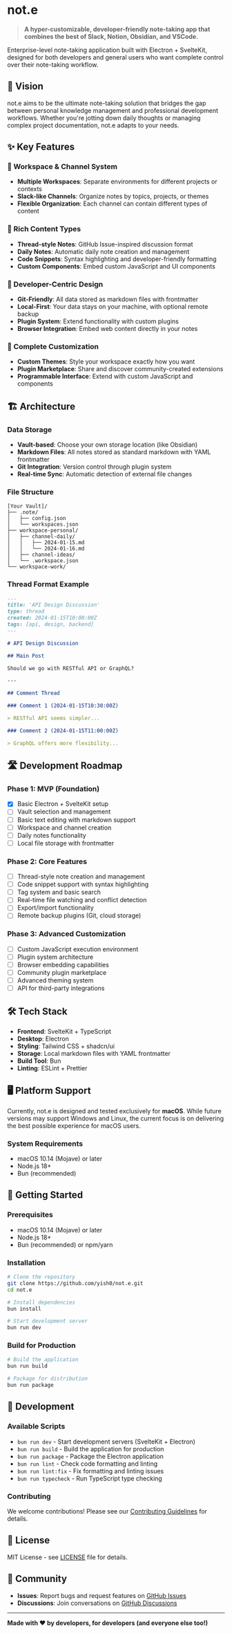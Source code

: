 # not.e

> **A hyper-customizable, developer-friendly note-taking app that combines the best of Slack, Notion, Obsidian, and VSCode.**

Enterprise-level note-taking application built with Electron + SvelteKit, designed for both developers and general users who want complete control over their note-taking workflow.

## 🚀 Vision

not.e aims to be the ultimate note-taking solution that bridges the gap between personal knowledge management and professional development workflows. Whether you're jotting down daily thoughts or managing complex project documentation, not.e adapts to your needs.

## ✨ Key Features

### 🏢 Workspace & Channel System

- **Multiple Workspaces**: Separate environments for different projects or contexts
- **Slack-like Channels**: Organize notes by topics, projects, or themes
- **Flexible Organization**: Each channel can contain different types of content

### 📝 Rich Content Types

- **Thread-style Notes**: GitHub Issue-inspired discussion format
- **Daily Notes**: Automatic daily note creation and management
- **Code Snippets**: Syntax highlighting and developer-friendly formatting
- **Custom Components**: Embed custom JavaScript and UI components

### 🔧 Developer-Centric Design

- **Git-Friendly**: All data stored as markdown files with frontmatter
- **Local-First**: Your data stays on your machine, with optional remote backup
- **Plugin System**: Extend functionality with custom plugins
- **Browser Integration**: Embed web content directly in your notes

### 🎨 Complete Customization

- **Custom Themes**: Style your workspace exactly how you want
- **Plugin Marketplace**: Share and discover community-created extensions
- **Programmable Interface**: Extend with custom JavaScript and components

## 🏗️ Architecture

### Data Storage

- **Vault-based**: Choose your own storage location (like Obsidian)
- **Markdown Files**: All notes stored as standard markdown with YAML frontmatter
- **Git Integration**: Version control through plugin system
- **Real-time Sync**: Automatic detection of external file changes

### File Structure

```
[Your Vault]/
├── .note/
│   ├── config.json
│   └── workspaces.json
├── workspace-personal/
│   ├── channel-daily/
│   │   ├── 2024-01-15.md
│   │   └── 2024-01-16.md
│   ├── channel-ideas/
│   └── .workspace.json
└── workspace-work/
```

### Thread Format Example

```markdown
---
title: 'API Design Discussion'
type: thread
created: 2024-01-15T10:00:00Z
tags: [api, design, backend]
---

# API Design Discussion

## Main Post

Should we go with RESTful API or GraphQL?

---

## Comment Thread

### Comment 1 (2024-01-15T10:30:00Z)

> RESTful API seems simpler...

### Comment 2 (2024-01-15T11:00:00Z)

> GraphQL offers more flexibility...
```

## 🛣️ Development Roadmap

### Phase 1: MVP (Foundation)

- [x] Basic Electron + SvelteKit setup
- [ ] Vault selection and management
- [ ] Basic text editing with markdown support
- [ ] Workspace and channel creation
- [ ] Daily notes functionality
- [ ] Local file storage with frontmatter

### Phase 2: Core Features

- [ ] Thread-style note creation and management
- [ ] Code snippet support with syntax highlighting
- [ ] Tag system and basic search
- [ ] Real-time file watching and conflict detection
- [ ] Export/import functionality
- [ ] Remote backup plugins (Git, cloud storage)

### Phase 3: Advanced Customization

- [ ] Custom JavaScript execution environment
- [ ] Plugin system architecture
- [ ] Browser embedding capabilities
- [ ] Community plugin marketplace
- [ ] Advanced theming system
- [ ] API for third-party integrations

## 🛠️ Tech Stack

- **Frontend**: SvelteKit + TypeScript
- **Desktop**: Electron
- **Styling**: Tailwind CSS + shadcn/ui
- **Storage**: Local markdown files with YAML frontmatter
- **Build Tool**: Bun
- **Linting**: ESLint + Prettier

## 🖥️ Platform Support

Currently, not.e is designed and tested exclusively for **macOS**. While future versions may support Windows and Linux, the current focus is on delivering the best possible experience for macOS users.

### System Requirements

- macOS 10.14 (Mojave) or later
- Node.js 18+
- Bun (recommended)

## 🚀 Getting Started

### Prerequisites

- macOS 10.14 (Mojave) or later
- Node.js 18+
- Bun (recommended) or npm/yarn

### Installation

```bash
# Clone the repository
git clone https://github.com/yish0/not.e.git
cd not.e

# Install dependencies
bun install

# Start development server
bun run dev
```

### Build for Production

```bash
# Build the application
bun run build

# Package for distribution
bun run package
```

## 🧪 Development

### Available Scripts

- `bun run dev` - Start development servers (SvelteKit + Electron)
- `bun run build` - Build the application for production
- `bun run package` - Package the Electron application
- `bun run lint` - Check code formatting and linting
- `bun run lint:fix` - Fix formatting and linting issues
- `bun run typecheck` - Run TypeScript type checking

### Contributing

We welcome contributions! Please see our [Contributing Guidelines](CONTRIBUTING.md) for details.

## 📄 License

MIT License - see [LICENSE](LICENSE) file for details.

## 🤝 Community

- **Issues**: Report bugs and request features on [GitHub Issues](https://github.com/yish0/not.e/issues)
- **Discussions**: Join conversations on [GitHub Discussions](https://github.com/yish0/not.e/discussions)

---

**Made with ❤️ by developers, for developers (and everyone else too!)**
